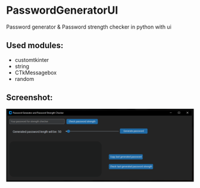 # PasswordGeneratorUI
Password generator &amp; Password strength checker in python with ui

## Used modules:
- customtkinter
- string
- CTkMessagebox
- random

## Screenshot:
![Program screenshot](https://github.com/KiTant/PasswordGeneratorUI/blob/main/ScreenshotOfProgram.PNG)
